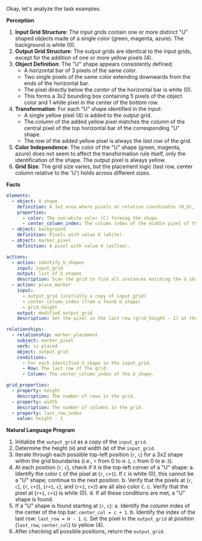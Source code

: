 Okay, let's analyze the task examples.

**Perception**

1.  **Input Grid Structure**: The input grids contain one or more distinct "U" shaped objects made of a single color (green, magenta, azure). The background is white (0).
2.  **Output Grid Structure**: The output grids are identical to the input grids, except for the addition of one or more yellow pixels (4).
3.  **Object Definition**: The "U" shape appears consistently defined:
    *   A horizontal bar of 3 pixels of the same color.
    *   Two single pixels of the same color extending downwards from the ends of the horizontal bar.
    *   The pixel directly below the *center* of the horizontal bar is white (0).
    *   This forms a 3x2 bounding box containing 5 pixels of the object color and 1 white pixel in the center of the bottom row.
4.  **Transformation**: For each "U" shape identified in the input:
    *   A single yellow pixel (4) is added to the output grid.
    *   The *column* of the added yellow pixel matches the *column* of the central pixel of the top horizontal bar of the corresponding "U" shape.
    *   The *row* of the added yellow pixel is always the *last row* of the grid.
5.  **Color Independence**: The color of the "U" shape (green, magenta, azure) does not seem to affect the transformation rule itself, only the identification of the shape. The output pixel is always yellow.
6.  **Grid Size**: The grid size varies, but the placement logic (last row, center column relative to the 'U') holds across different sizes.

**Facts**


```yaml
elements:
  - object: U_shape
    definition: A 3x2 area where pixels at relative coordinates (0,0), (0,1), (0,2), (1,0), (1,2) are the same non-white color (C), and the pixel at relative coordinate (1,1) is white (0).
    properties:
      - color: The non-white color (C) forming the shape.
      - center_column_index: The column index of the middle pixel of the top row (relative coordinate (0,1)).
  - object: background
    definition: Pixels with value 0 (white).
  - object: marker_pixel
    definition: A pixel with value 4 (yellow).

actions:
  - action: identify_U_shapes
    input: input_grid
    output: list_of_U_shapes
    description: Scan the grid to find all instances matching the U_shape definition. Record their top-left corner coordinates and center_column_index.
  - action: place_marker
    input:
      - output_grid (initially a copy of input_grid)
      - center_column_index (from a found U_shape)
      - grid_height
    output: modified_output_grid
    description: Set the pixel in the last row (grid_height - 1) at the specified center_column_index to yellow (4).

relationships:
  - relationship: marker_placement
    subject: marker_pixel
    verb: is placed
    object: output_grid
    conditions:
      - For each identified U_shape in the input_grid.
      - Row: The last row of the grid.
      - Column: The center_column_index of the U_shape.

grid_properties:
  - property: height
    description: The number of rows in the grid.
  - property: width
    description: The number of columns in the grid.
  - property: last_row_index
    value: height - 1
```


**Natural Language Program**

1.  Initialize the `output_grid` as a copy of the `input_grid`.
2.  Determine the height (`H`) and width (`W`) of the `input_grid`.
3.  Iterate through each possible top-left position (`r`, `c`) for a 3x2 shape within the grid boundaries (i.e., `r` from 0 to `H-2`, `c` from 0 to `W-3`).
4.  At each position (`r`, `c`), check if it is the top-left corner of a "U" shape:
    a.  Identify the color `C` of the pixel at (`r`, `c+1`). If `C` is white (0), this cannot be a "U" shape; continue to the next position.
    b.  Verify that the pixels at (`r`, `c`), (`r`, `c+2`), (`r+1`, `c`), and (`r+1`, `c+2`) are all also color `C`.
    c.  Verify that the pixel at (`r+1`, `c+1`) is white (0).
    d.  If all these conditions are met, a "U" shape is found.
5.  If a "U" shape is found starting at (`r`, `c`):
    a.  Identify the column index of the center of the top bar: `center_col = c + 1`.
    b.  Identify the index of the last row: `last_row = H - 1`.
    c.  Set the pixel in the `output_grid` at position (`last_row`, `center_col`) to yellow (4).
6.  After checking all possible positions, return the `output_grid`.